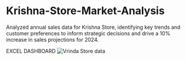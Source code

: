 # Krishna-Store-Market-Analysis
Analyzed annual sales data for Krishna Store, identifying key trends and customer preferences to inform strategic decisions and drive a 10% increase in sales projections for 2024.

EXCEL DASHBOARD 
![Vrinda Store data](https://github.com/user-attachments/assets/7952b734-b306-4a60-b99e-653d413c11ad)

